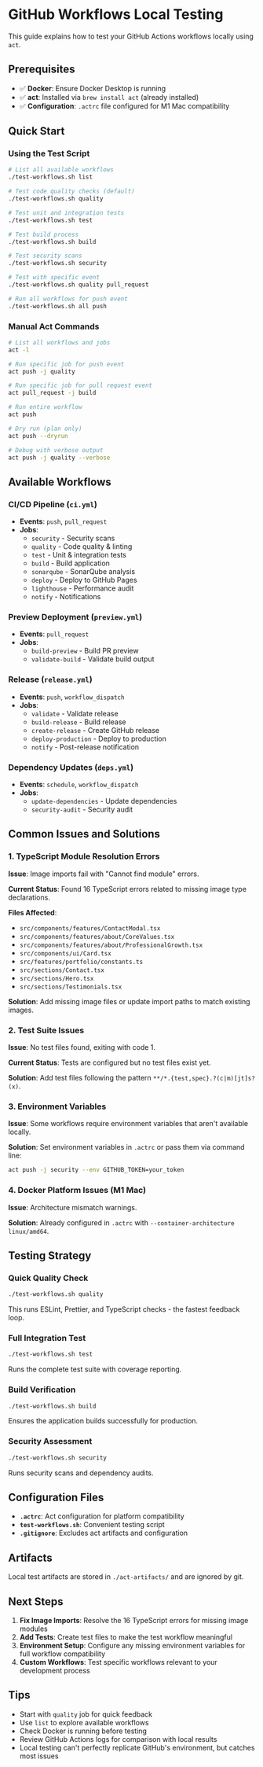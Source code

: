 # GitHub Workflows Local Testing

This guide explains how to test your GitHub Actions workflows locally using `act`.

## Prerequisites

- ✅ **Docker**: Ensure Docker Desktop is running
- ✅ **act**: Installed via `brew install act` (already installed)
- ✅ **Configuration**: `.actrc` file configured for M1 Mac compatibility

## Quick Start

### Using the Test Script

```bash
# List all available workflows
./test-workflows.sh list

# Test code quality checks (default)
./test-workflows.sh quality

# Test unit and integration tests
./test-workflows.sh test

# Test build process
./test-workflows.sh build

# Test security scans
./test-workflows.sh security

# Test with specific event
./test-workflows.sh quality pull_request

# Run all workflows for push event
./test-workflows.sh all push
```

### Manual Act Commands

```bash
# List all workflows and jobs
act -l

# Run specific job for push event
act push -j quality

# Run specific job for pull request event
act pull_request -j build

# Run entire workflow
act push

# Dry run (plan only)
act push --dryrun

# Debug with verbose output
act push -j quality --verbose
```

## Available Workflows

### CI/CD Pipeline (`ci.yml`)

- **Events**: `push`, `pull_request`
- **Jobs**:
  - `security` - Security scans
  - `quality` - Code quality & linting
  - `test` - Unit & integration tests
  - `build` - Build application
  - `sonarqube` - SonarQube analysis
  - `deploy` - Deploy to GitHub Pages
  - `lighthouse` - Performance audit
  - `notify` - Notifications

### Preview Deployment (`preview.yml`)

- **Events**: `pull_request`
- **Jobs**:
  - `build-preview` - Build PR preview
  - `validate-build` - Validate build output

### Release (`release.yml`)

- **Events**: `push`, `workflow_dispatch`
- **Jobs**:
  - `validate` - Validate release
  - `build-release` - Build release
  - `create-release` - Create GitHub release
  - `deploy-production` - Deploy to production
  - `notify` - Post-release notification

### Dependency Updates (`deps.yml`)

- **Events**: `schedule`, `workflow_dispatch`
- **Jobs**:
  - `update-dependencies` - Update dependencies
  - `security-audit` - Security audit

## Common Issues and Solutions

### 1. TypeScript Module Resolution Errors

**Issue**: Image imports fail with "Cannot find module" errors.

**Current Status**: Found 16 TypeScript errors related to missing image type declarations.

**Files Affected**:

- `src/components/features/ContactModal.tsx`
- `src/components/features/about/CoreValues.tsx`
- `src/components/features/about/ProfessionalGrowth.tsx`
- `src/components/ui/Card.tsx`
- `src/features/portfolio/constants.ts`
- `src/sections/Contact.tsx`
- `src/sections/Hero.tsx`
- `src/sections/Testimonials.tsx`

**Solution**: Add missing image files or update import paths to match existing images.

### 2. Test Suite Issues

**Issue**: No test files found, exiting with code 1.

**Current Status**: Tests are configured but no test files exist yet.

**Solution**: Add test files following the pattern `**/*.{test,spec}.?(c|m)[jt]s?(x)`.

### 3. Environment Variables

**Issue**: Some workflows require environment variables that aren't available locally.

**Solution**: Set environment variables in `.actrc` or pass them via command line:

```bash
act push -j security --env GITHUB_TOKEN=your_token
```

### 4. Docker Platform Issues (M1 Mac)

**Issue**: Architecture mismatch warnings.

**Solution**: Already configured in `.actrc` with `--container-architecture linux/amd64`.

## Testing Strategy

### Quick Quality Check

```bash
./test-workflows.sh quality
```

This runs ESLint, Prettier, and TypeScript checks - the fastest feedback loop.

### Full Integration Test

```bash
./test-workflows.sh test
```

Runs the complete test suite with coverage reporting.

### Build Verification

```bash
./test-workflows.sh build
```

Ensures the application builds successfully for production.

### Security Assessment

```bash
./test-workflows.sh security
```

Runs security scans and dependency audits.

## Configuration Files

- **`.actrc`**: Act configuration for platform compatibility
- **`test-workflows.sh`**: Convenient testing script
- **`.gitignore`**: Excludes act artifacts and configuration

## Artifacts

Local test artifacts are stored in `./act-artifacts/` and are ignored by git.

## Next Steps

1. **Fix Image Imports**: Resolve the 16 TypeScript errors for missing image modules
2. **Add Tests**: Create test files to make the test workflow meaningful
3. **Environment Setup**: Configure any missing environment variables for full workflow compatibility
4. **Custom Workflows**: Test specific workflows relevant to your development process

## Tips

- Start with `quality` job for quick feedback
- Use `list` to explore available workflows
- Check Docker is running before testing
- Review GitHub Actions logs for comparison with local results
- Local testing can't perfectly replicate GitHub's environment, but catches most issues
